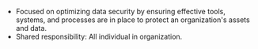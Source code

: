 
- Focused on optimizing data security by ensuring effective tools, systems, and processes are in place to protect an organization's assets and data.
- Shared responsibility: All individual in organization.